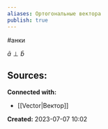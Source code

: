 ```yaml
---
aliases: Ортогональные вектора
publish: true
---
```

#анки

$\bar a \perp \bar b$





**Sources:**
- 


**Connected with:**
- [[Vector|Вектор]]



**Created:** 2023-07-07 10:02